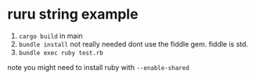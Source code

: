 # ruru string example


1. `cargo build` in main
2. `bundle install` not really needed dont use the fiddle gem. fiddle is std.
2. `bundle exec ruby test.rb`

note you might need to install ruby with `--enable-shared`
